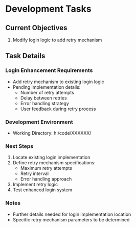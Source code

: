 # Development Tasks

## Current Objectives

1.  Modify login logic to add retry mechanism

## Task Details

### Login Enhancement Requirements

*   Add retry mechanism to existing login logic
*   Pending implementation details:
    *   Number of retry attempts
    *   Delay between retries
    *   Error handling strategy
    *   User feedback during retry process

### Development Environment

*   Working Directory: h:/code\XXXXXX/

### Next Steps

1.  Locate existing login implementation
2.  Define retry mechanism specifications:
    *   Maximum retry attempts
    *   Retry interval
    *   Error handling approach
3.  Implement retry logic
4.  Test enhanced login system

### Notes

*   Further details needed for login implementation location
*   Specific retry mechanism parameters to be determined
